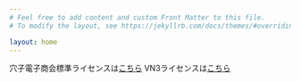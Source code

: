 ```yaml
---
# Feel free to add content and custom Front Matter to this file.
# To modify the layout, see https://jekyllrb.com/docs/themes/#overriding-theme-defaults

layout: home
---
```


穴子電子商会標準ライセンスは[こちら](licence.html)
VN3ライセンスは[こちら](vn3license.pdf)


